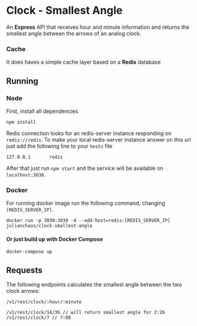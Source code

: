 # Clock - Smallest Angle
An **Express** API that receives hour and minute information and returns the smallest angle between the arrows of an analog clock.

### Cache
It does haves a simple cache layer based on a **Redis** database

## Running
### Node
First, install all dependencies

```
npm install
```

Redis connection looks for an redis-server instance responding on `redis://redis`. To make your local redis-server instance answer on this url just add the following line to your `hosts` file

```
127.0.0.1       redis
```

After that just run `npm start` and the service will be available on `localhost:3030`.


### Docker
For running docker image run the following command, changing `[REDIS_SERVER_IP]`.
```
docker run -p 3030:3030 -d --add-host=redis:[REDIS_SERVER_IP] julianchaos/clock-smallest-angle
```

#### Or just build up with Docker Compose
```
docker-compose up
```

## Requests
The following endpoints calculates the smallest angle between the two clock arrows:
```
/v1/rest/clock/:hour/:minute

/v1/rest/clock/14/36 // will return smallest angle for 2:26
/v1/rest/clock/7 // 7:00
```
